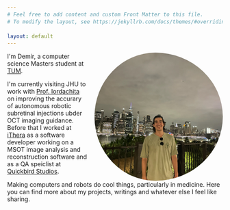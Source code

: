 ```yaml
---
# Feel free to add content and custom Front Matter to this file.
# To modify the layout, see https://jekyllrb.com/docs/themes/#overriding-theme-defaults

layout: default
---
```


<img src="assets/images/IMG_8381.JPG" style="width: 300px; height: 300px; object-fit: cover; border-radius: 50%; float: right; padding-left:15px">

I'm Demir, a computer science Masters student at [TUM](https://www.cit.tum.de/en/cit/home/). 

I'm currently visiting JHU to work with [Prof. Iordachita](https://amiro.lcsr.jhu.edu/) on improving the accurary of autonomous robotic subretinal injections ubder OCT imaging guidance. Before that I worked at [iThera](https://ithera-medical.com/) as a software developer working on a MSOT image analysis and reconstruction software and as a QA speiclist at [Quickbird Studios](https://quickbirdstudios.com/).

Making computers and robots do cool things, particularly in medicine. Here you can find more about my projects, writings and whatever else I feel like sharing.